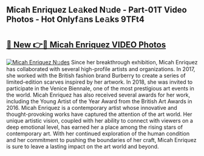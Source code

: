 ## Micah Enriquez Le𝚊ked N𝚞de - Part-01T Video Photos - Hot Onlyf𝚊ns Le𝚊ks 9TFt4

# <h2><a href="http://ab51495.deff.icu/?id=Micah+Enriquez">🔗 New 👉🔴 Micah Enriquez VIDEO Photos</a></h2>

[![Micah Enriquez N𝚞des](https://i.imgur.com/rIISA9y.gif)](http://ab51495.deff.icu/?id=Micah+Enriquez)
Since her breakthrough exhibition, Micah Enriquez has collaborated with several high-profile artists and organizations. In 2017, she worked with the British fashion brand Burberry to create a series of limited-edition scarves inspired by her artwork. In 2018, she was invited to participate in the Venice Biennale, one of the most prestigious art events in the world. Micah Enriquez has also received several awards for her work, including the Young Artist of the Year Award from the British Art Awards in 2016. Micah Enriquez is a contemporary artist whose innovative and thought-provoking works have captured the attention of the art world. Her unique artistic vision, coupled with her ability to connect with viewers on a deep emotional level, has earned her a place among the rising stars of contemporary art. With her continued exploration of the human condition and her commitment to pushing the boundaries of her craft, Micah Enriquez is sure to leave a lasting impact on the art world and beyond.

